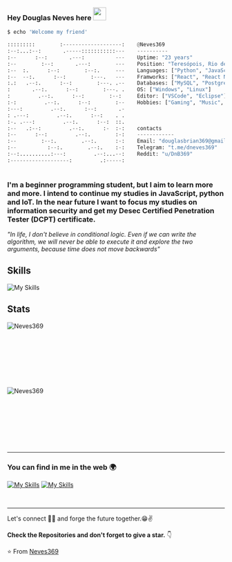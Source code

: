 ### Hey Douglas Neves here <img src="https://raw.githubusercontent.com/iampavangandhi/iampavangandhi/master/gifs/Hi.gif" width="30px">

```python
$ echo 'Welcome my friend'

:::::::::        :-------------------:    @Neves369
:--:...:--:       .-----:::::::::::---    ----------
:--      :--:       .---:          ---    Uptime: "23 years"
:--        :--:       .---:        ---    Position: "Teresópois, Rio de Janeiro, Brasil"
:--  :.      :--:        :--:.     ---    Languages: ["Python", "JavaScript", "Java", "C++"]
:--  --:.      :--:        :---.   ---    Framworks: ["React", "React Native", "Node"]
:.:   .--:.      :--:        :---. .--    Databases: ["MySQL", "PostgreSQL", "MongoDB"]
:       .--:.      :--:        :---. .    OS: ["Windows", "Linux"]
:         .--:.      :--:        :--:     Editor: ["VSCode", "Eclipse"]
:-:         .--:.      :--:        :--    Hobbies: ["Gaming", "Music", "Books"]
:---:         .--:.      :--:       .-                       
: .---:         .--:.      :--:    . .                     
:-. .---:         .--:.      :--:  ::.                     
:--   .:--:         .--:.      :-  :-:    contacts
:--      :--:         .--:.        :-:    ------------
:--        :--:.        .--:.      :-:    Email: "douglasbrian369@gmail.com"
:--          :--:.        .--:.    :-:    Telegram: "t.me/dneves369"
:--:..........:---:         .--:...--:    Reddit: "u/DnB369"
:-------------------:         .:-----:   
                                                                                          
```

### I'm a beginner programming student, but I aim to learn more and more. I intend to continue my studies in JavaScript, python and IoT. In the near future I want to focus my studies on information security and get my Desec Certified Penetration Tester (DCPT) certificate.

*"In life, I don't believe in conditional logic. Even if we can write the algorithm, we will never be able to execute it and explore the two arguments, because time does not move backwards"*

## Skills
![My Skills](https://skillicons.dev/icons?i=py,java,cpp,ts,js,html,css,react,nodejs,spring,mysql,mongodb,postgres,arduino,ros)

## Stats
<p><img align="left" src="https://github-readme-stats.vercel.app/api/top-langs?username=Neves369&show_icons=true&locale=en&layout=compact&theme=react&include_all_commits=true" alt="Neves369" /></p><br><br><br><br><br><br><br><br>
<p><img align="left" src="https://github-readme-stats.vercel.app/api?username=Neves369&show_icons=true&locale=en&theme=react" alt="Neves369" /></p><br><br><br><br><br><br><br><br>

---


### You can find in me in the web 🌍
[![My Skills](https://skillicons.dev/icons?i=linkedin)][linkedin]
[![My Skills](https://skillicons.dev/icons?i=instagram)][instagram]

<br/>


---

Let's connect 👨‍💻 and forge the future together.😁✌

**Check the Repositories and don't forget to give a star.** 👇

:star: From [Neves369](https://github.com/Neves369)


[instagram]: https://www.instagram.com/dneves.369/
[linkedin]: https://www.linkedin.com/in/douglas-neves-3946b51a0/
